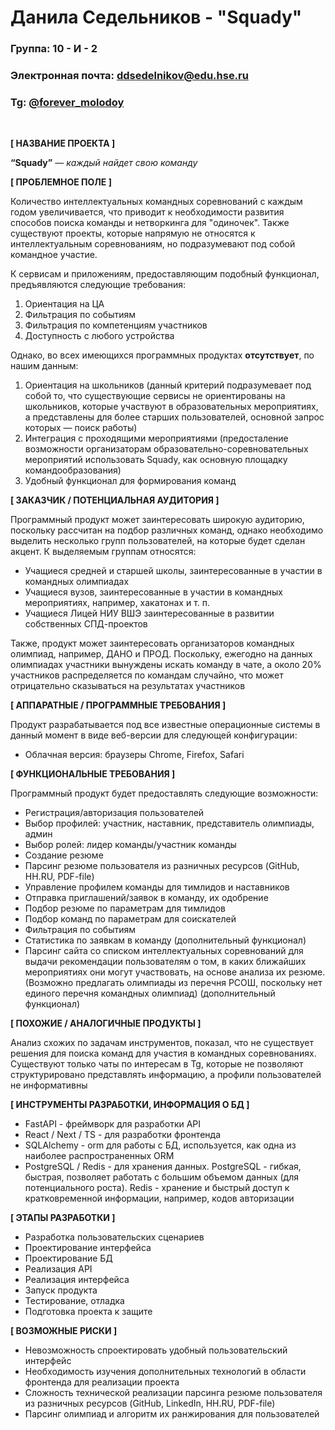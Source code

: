 # Данила Седельников - "Squady"

### Группа: 10 - И - 2
### Электронная почта: [ddsedelnikov@edu.hse.ru](mailto:ddsedelnikov@edu.hse.ru)
### Tg: [@forever_molodoy](https://t.me/forever_molodoy)

<br>

**[ НАЗВАНИЕ ПРОЕКТА ]**

**“Squady”** — _каждый найдет свою команду_

**[ ПРОБЛЕМНОЕ ПОЛЕ ]**

Количество интеллектуальных командных соревнований с каждым годом увеличивается, что приводит к необходимости развития способов поиска команды и нетворкинга для "одиночек". Также существуют проекты, которые напрямую не относятся к интеллектуальным соревнованиям, но подразумевают под собой командное участие.

[//]: # (<br>)

К сервисам и приложениям, предоставляющим подобный функционал, предъявляются следующие требования:
1) Ориентация на ЦА
2) Фильтрация по событиям
3) Фильтрация по компетенциям участников
4) Доступность с любого устройства

Однако, во всех имеющихся программных продуктах **отсутствует**, по нашим данным:
1) Ориентация на школьников (данный критерий подразумевает под собой то, что существующие сервисы не ориентированы на школьников, которые участвуют в образовательных мероприятиях, а представлены для более старших пользователей, основной запрос которых — поиск работы)
2) Интеграция с проходящими мероприятиями (предосталение возможности организаторам образовательно-соревновательных мероприятий использовать Squady, как основную площадку командообразования)
3) Удобный функционал для формирования команд


**[ ЗАКАЗЧИК / ПОТЕНЦИАЛЬНАЯ АУДИТОРИЯ ]**

Программный продукт может заинтересовать широкую аудиторию, поскольку рассчитан на подбор различных команд, однако необходимо выделить несколько групп пользователей, на которые будет сделан акцент. К выделяемым группам относятся:

* Учащиеся средней и старшей школы, заинтересованные в участии в командных олимпиадах
* Учащиеся вузов, заинтересованные в участии в командных мероприятиях, например, хакатонах и т. п.
* Учащиеся Лицей НИУ ВШЭ заинтересованные в развитии собственных СПД-проектов

Также, продукт может заинтересовать организаторов командных олимпиад, например, ДАНО и ПРОД. Поскольку, ежегодно на данных олимпиадах участники вынуждены искать команду в чате, а около 20% участников распределяется по командам случайно, что может отрицательно сказываться на результатах участников


**[ АППАРАТНЫЕ / ПРОГРАММНЫЕ ТРЕБОВАНИЯ ]** 

Продукт разрабатывается под все известные операционные системы в данный момент в виде веб-версии для следующей конфигурации:
* Облачная версия: браузеры Chrome, Firefox, Safari


**[ ФУНКЦИОНАЛЬНЫЕ ТРЕБОВАНИЯ ]**

Программный продукт будет предоставлять следующие возможности:
* Регистрация/авторизация пользователей
* Выбор профилей: участник, наставник, представитель олимпиады, админ
* Выбор ролей: лидер команды/участник команды
* Создание резюме
* Парсинг резюме пользователя из разничных ресурсов (GitHub, HH.RU, PDF-file)
* Управление профилем команды для тимлидов и наставников
* Отправка приглашений/заявок в команду, их одобрение
* Подбор резюме по параметрам для тимлидов
* Подбор команд по параметрам для соискателей
* Фильтрация по событиям
* Статистика по заявкам в команду (дополнительный функционал)
* Парсинг сайта со списком интеллектуальных соревнований для выдачи рекомендации пользователям о том, в каких ближайших мероприятиях они могут участвовать, на основе анализа их резюме. (Возможно предлагать олимпиады из перечня РСОШ, поскольку нет единого перечня командных олимпиад) (дополнительный функционал)


**[ ПОХОЖИЕ / АНАЛОГИЧНЫЕ ПРОДУКТЫ ]**

Анализ схожих по задачам инструментов, показал, что не существует решения для поиска команд для участия в командных соревнованиях. Существуют только чаты по интересам в Tg, которые не позволяют структурировано представлять информацию, а профили пользователей не информативны

**[ ИНСТРУМЕНТЫ РАЗРАБОТКИ, ИНФОРМАЦИЯ О БД ]**
*	FastAPI - фреймворк для разработки API
*   React / Next / TS - для разработки фронтенда
*   SQLAlchemy - orm для работы с БД, используется, как одна из наиболее распространенных ORM
*	PostgreSQL / Redis - для хранения данных. PostgreSQL - гибкая, быстрая, позволяет работать с большим объемом данных (для потенциального роста). Redis - хранение и быстрый доступ к кратковременной информации, например, кодов авторизации

**[ ЭТАПЫ РАЗРАБОТКИ ]**

*	Разработка пользовательских сценариев
*	Проектирование интерфейса
*   Проектирование БД
*	Реализация API
*	Реализация интерфейса
*	Запуск продукта
*	Тестирование, отладка
*	Подготовка проекта к защите

**[ ВОЗМОЖНЫЕ РИСКИ ]**

*	Невозможность спроектировать удобный пользовательский интерфейс
*	Необходимость изучения дополнительных технологий в области фронтенда для реализации проекта
*   Сложность технической реализации парсинга резюме пользователя из разничных ресурсов (GitHub, LinkedIn, HH.RU, PDF-file)
*   Парсинг олимпиад и алгоритм их ранжирования для пользователей
